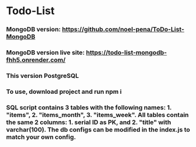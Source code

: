 # Todo-List

### MongoDB version: https://github.com/noel-pena/ToDo-List-MongoDB

### MongoDB version live site: https://todo-list-mongodb-fhh5.onrender.com/

### This version PostgreSQL

### To use, download project and run npm i

### SQL script contains 3 tables with the following names: 1. "items", 2. "items_month", 3. "items_week". All tables contain the same 2 columns: 1. serial ID as PK, and 2. "title" with varchar(100). The db configs can be modified in the index.js to match your own config.

